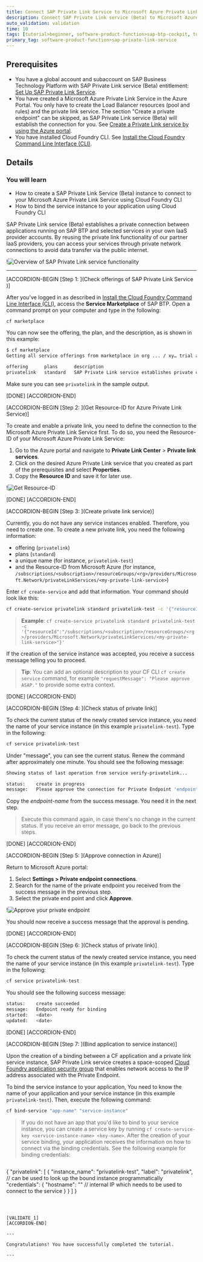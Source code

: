 ```yaml
---
title: Connect SAP Private Link Service to Microsoft Azure Private Link Service
description: Connect SAP Private Link service (Beta) to Microsoft Azure Private Link Service with Cloud Foundry CLI and bind the service instance to your app or create a service key.
auto_validation: validation
time: 10
tags: [tutorial>beginner, software-product-function>sap-btp-cockpit, tutorial>license, software-product-function>sap-private-link-service, software-product-function>sap-btp-command-line-interface]
primary_tag: software-product-function>sap-private-link-service
---
```


## Prerequisites
 - You have a global account and subaccount on SAP Business Technology Platform with SAP Private Link service (Beta) entitlement: [Set Up SAP Private Link Service](private-link-onboarding).
  - You have created a Microsoft Azure Private Link Service in the Azure Portal. You only have to create the Load Balancer resources (pool and rules) and the private link service. The section "Create a private endpoint" can be skipped, as SAP Private Link service (Beta) will establish the connection for you.  See [Create a Private Link service by using the Azure portal](https://docs.microsoft.com/en-us/azure/private-link/create-private-link-service-portal).
 - You have installed Cloud Foundry CLI. See [Install the Cloud Foundry Command Line Interface (CLI)](cp-cf-download-cli).


## Details
### You will learn
  - How to create a SAP Private Link Service (Beta) instance to connect to your Microsoft Azure Private Link Service using Cloud Foundry CLI
  - How to bind the service instance to your application using Cloud Foundry CLI

SAP Private Link service (Beta) establishes a private connection between applications running on SAP BTP and selected services in your own IaaS provider accounts. By reusing the private link functionality of our partner IaaS providers, you can access your services through private network connections to avoid data transfer via the public internet.

!![Overview of SAP Private Link service functionality](private-endpoint-overview.png)

---

[ACCORDION-BEGIN [Step 1: ](Check offerings of SAP Private Link Service )]

After you've logged in as described in [Install the Cloud Foundry Command Line Interface (CLI)](cp-cf-download-cli), access the **Service Marketplace** of SAP BTP. Open a command prompt on your computer and type in the following:

```Bash
cf marketplace
```

You can now see the offering, the plan, and the description, as is shown in this example:

```Bash
$ cf marketplace
Getting all service offerings from marketplace in org ... / xy… trial as admin...

offering      plans      description                                                                                                                                                    
privatelink   standard   SAP Private Link service establishes private connectivity between SAP BTP and services hosted on Azure or on-premise, without exposing data to the internet.   privatelink-ua-trial-test
```

Make sure you can see ```privatelink``` in the sample output.

[DONE]
[ACCORDION-END]

[ACCORDION-BEGIN [Step 2: ](Get Resource-ID for Azure Private Link Service)]

To create and enable a private link, you need to define the connection to the Microsoft Azure Private Link Service first. To do so, you need the Resource-ID of your Microsoft Azure Private Link Service:

1. Go to the Azure portal and navigate to **Private Link Center** > **Private link services**.
2. Click on the desired Azure Private Link service that you created as part of the prerequisites and select **Properties**.
3.	Copy the **Resource ID** and save it for later use.

!![Get Resource-ID](private-endpoint-resource-ID.png)

[DONE]
[ACCORDION-END]

[ACCORDION-BEGIN [Step 3: ](Create private link service)]

Currently, you do not have any service instances enabled. Therefore, you need to create one. To create a new private link, you need the following information:

- offering (```privatelink```)
- plans (```standard```)
- a unique name (for instance, ```privatelink-test```)
- and the Resource-ID from Microsoft Azure (for instance, ```/subscriptions/<subscription>/resourceGroups/<rg>/providers/Microsoft.Network/privateLinkServices/<my-private-link-service>```)

Enter ```cf create-service``` and add that information. Your command should look like this:

```Bash
cf create-service privatelink standard privatelink-test -c '{"resourceId": "Resource-ID"}'
```
> **Example**: ```cf create-service privatelink standard privatelink-test -c '{"resourceId":"/subscriptions/<subscription>/resourceGroups/<rg>/providers/Microsoft.Network/privateLinkServices/<my-private-link-service>"}'```

If the creation of the service instance was accepted, you receive a success message telling you to proceed.

> **Tip**: You can add an optional description to your CF CLI ```cf create service``` command, for example ```"requestMessage": "Please approve ASAP."``` to provide some extra context.

[DONE]
[ACCORDION-END]

[ACCORDION-BEGIN [Step 4: ](Check status of private link)]

To check the current status of the newly created service instance, you need the name of your service instance (in this example ```privatelink-test```). Type in the following:

```Bash
cf service privatelink-test
```

Under "message", you can see the current status. Renew the command after approximately one minute. You should see the following message:

```Bash
Showing status of last operation from service verify-privatelink...

status:    create in progress
message:   Please approve the connection for Private Endpoint 'endpoint-name' in your Azure portal
```

Copy the *endpoint-name* from the success message. You need it in the next step.

>  Execute this command again, in case there's no change in the current status. If you receive an error message, go back to the previous steps.

[DONE]
[ACCORDION-END]

[ACCORDION-BEGIN [Step 5: ](Approve connection in Azure)]

Return to Microsoft Azure portal:

1. Select **Settings > Private endpoint connections**.
2. Search for the name of the private endpoint you received from the success message in the previous step.
3. Select the private end point and click **Approve**.

!![Approve your private endpoint](Private-endpoint-approve-connection-azure.png)


You should now receive a success message that the approval is pending.


[DONE]
[ACCORDION-END]

[ACCORDION-BEGIN [Step 6: ](Check status of private link)]

To check the current status of the newly created service instance, you need the name of your service instance (in this example ```privatelink-test```). Type in the following:

```Bash
cf service privatelink-test
```

You should see the following success message:

```Bash
status:    create succeeded
message:   Endpoint ready for binding
started:   <date>
updated:   <date>
```


[DONE]
[ACCORDION-END]

[ACCORDION-BEGIN [Step 7: ](Bind application to service instance)]

Upon the creation of a binding between a CF application and a private link service instance, SAP Private Link service creates a space-scoped [Cloud Foundry application security group](https://docs.cloudfoundry.org/concepts/asg.html) that enables network access to the IP address associated with the Private Endpoint.

To bind the service instance to your application, You need to know the name of your application and your service instance (in this example ```privatelink-test```). Then, execute the following command:

```Bash
cf bind-service "app-name" "service-instance"
```

>If you do not have an app that you'd like to bind to your service instance, you can create a service key by running ```cf create-service-key <service-instance-name> <key-name>```.
 After the creation of your service binding, your application receives the information on how to connect via the binding credentials. See the following example for binding credentials:

> ```JSON
{
  "privatelink": [
      {
        "instance_name": "privatelink-test",
        "label": "privatelink", // can be used to look up the bound instance programmatically
        "credentials": {
          "hostname": "<private-link-IP>" // internal IP which needs to be used to connect to the service
        }
      }
  ]
}
```



[VALIDATE_1]
[ACCORDION-END]

---

Congratulations! You have successfully completed the tutorial.

---
